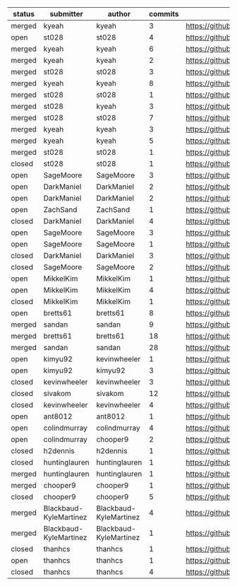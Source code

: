 | status | submitter              | author                 | commits | link                                               |
| ------ | ---------------------- | ---------------------- | ------- | -------------------------------------------------- |
| merged | kyeah                  | kyeah                  |       3 | https://github.com/geotrellis/geotrellis/pull/1047 |
|   open | st028                  | st028                  |       4 | https://github.com/geotrellis/geotrellis/pull/1044 |
| merged | kyeah                  | kyeah                  |       6 | https://github.com/geotrellis/geotrellis/pull/1037 |
| merged | kyeah                  | kyeah                  |       2 | https://github.com/geotrellis/geotrellis/pull/1032 |
| merged | st028                  | st028                  |       3 | https://github.com/geotrellis/geotrellis/pull/1031 |
| merged | kyeah                  | kyeah                  |       8 | https://github.com/geotrellis/geotrellis/pull/1028 |
| merged | st028                  | st028                  |       1 | https://github.com/geotrellis/geotrellis/pull/1027 |
| merged | st028                  | kyeah                  |       3 | https://github.com/geotrellis/geotrellis/pull/1027 |
| merged | st028                  | st028                  |       7 | https://github.com/geotrellis/geotrellis/pull/1023 |
| merged | kyeah                  | kyeah                  |       3 | https://github.com/geotrellis/geotrellis/pull/1015 |
| merged | kyeah                  | kyeah                  |       5 | https://github.com/geotrellis/geotrellis/pull/991  |
| merged | st028                  | st028                  |       1 | https://github.com/geotrellis/geotrellis/pull/987  |
| closed | st028                  | st028                  |       1 | https://github.com/geotrellis/geotrellis/pull/985  |
|   open | SageMoore              | SageMoore              |       3 | https://github.com/geotrellis/gt-admin/pull/10     |
|   open | DarkManiel             | DarkManiel             |       2 | https://github.com/geotrellis/gt-admin/pull/9      |
|   open | DarkManiel             | DarkManiel             |       2 | https://github.com/geotrellis/gt-admin/pull/8      |
|   open | ZachSand               | ZachSand               |       1 | https://github.com/geotrellis/gt-admin/pull/7      |
| closed | DarkManiel             | DarkManiel             |       4 | https://github.com/geotrellis/gt-admin/pull/6      |
|   open | SageMoore              | SageMoore              |       3 | https://github.com/geotrellis/gt-admin/pull/5      |
|   open | SageMoore              | SageMoore              |       1 | https://github.com/geotrellis/gt-admin/pull/4      |
| closed | DarkManiel             | DarkManiel             |       3 | https://github.com/geotrellis/gt-admin/pull/3      |
| closed | SageMoore              | SageMoore              |       2 | https://github.com/geotrellis/gt-admin/pull/2      |
|   open | MikkelKim              | MikkelKim              |       1 | https://github.com/geotrellis/curve/pull/15        |
|   open | MikkelKim              | MikkelKim              |       4 | https://github.com/geotrellis/curve/pull/14        |
| closed | MikkelKim              | MikkelKim              |       1 | https://github.com/geotrellis/curve/pull/13        |
|   open | bretts61               | bretts61               |       8 | https://github.com/geotrellis/curve/pull/11        |
| merged | sandan                 | sandan                 |       9 | https://github.com/geotrellis/curve/pull/10        |
| merged | bretts61               | bretts61               |      18 | https://github.com/geotrellis/curve/pull/7         |
| merged | sandan                 | sandan                 |      28 | https://github.com/geotrellis/curve/pull/6         |
|   open | kimyu92                | kevinwheeler           |       1 | https://github.com/locationtech/geomesa/pull/535   |
|   open | kimyu92                | kimyu92                |       3 | https://github.com/locationtech/geomesa/pull/535   |
| closed | kevinwheeler           | kevinwheeler           |       3 | https://github.com/locationtech/geomesa/pull/501   |
| closed | sivakom                | sivakom                |      12 | https://github.com/locationtech/geomesa/pull/494   |
| closed | kevinwheeler           | kevinwheeler           |       4 | https://github.com/locationtech/geomesa/pull/487   |
|   open | ant8012                | ant8012                |       1 | https://github.com/selendroid/selendroid/pull/849  |
|   open | colindmurray           | colindmurray           |       4 | https://github.com/selendroid/selendroid/pull/848  |
|   open | colindmurray           | chooper9               |       2 | https://github.com/selendroid/selendroid/pull/848  |
| closed | h2dennis               | h2dennis               |       1 | https://github.com/selendroid/selendroid/pull/841  |
| closed | huntinglauren          | huntinglauren          |       1 | https://github.com/selendroid/selendroid/pull/840  |
| merged | huntinglauren          | huntinglauren          |       1 | https://github.com/selendroid/selendroid/pull/835  |
| merged | chooper9               | chooper9               |       1 | https://github.com/selendroid/selendroid/pull/833  |
| closed | chooper9               | chooper9               |       5 | https://github.com/selendroid/selendroid/pull/819  |
| merged | Blackbaud-KyleMartinez | Blackbaud-KyleMartinez |       4 | https://github.com/selendroid/selendroid/pull/816  |
| merged | Blackbaud-KyleMartinez | Blackbaud-KyleMartinez |       1 | https://github.com/selendroid/selendroid.io/pull/8 |
| closed | thanhcs                | thanhcs                |       1 | https://github.com/ios-driver/ios-driver/pull/365  |
|   open | thanhcs                | thanhcs                |       1 | https://github.com/ios-driver/ios-driver/pull/363  |
| closed | thanhcs                | thanhcs                |       4 | https://github.com/ios-driver/ios-driver/pull/359  |
